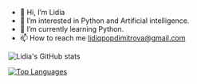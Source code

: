 - 👋 Hi, I’m Lidia
- 👀 I’m interested in Python and Artificial intelligence.
- 🤩 I’m currently learning Python.
- 📫 How to reach me lidiqpopdimitrova@gmail.com

![Lidia's GitHub stats](https://github-readme-stats.vercel.app/api?username=lidiapopdimitrova&show_icons=true&theme=dracula)

[![Top Languages](https://github-readme-stats.vercel.app/api/top-langs/?username=lidiapopdimitrova)](https://github.com/lidiapopdimitrova/github-readme-stats)
